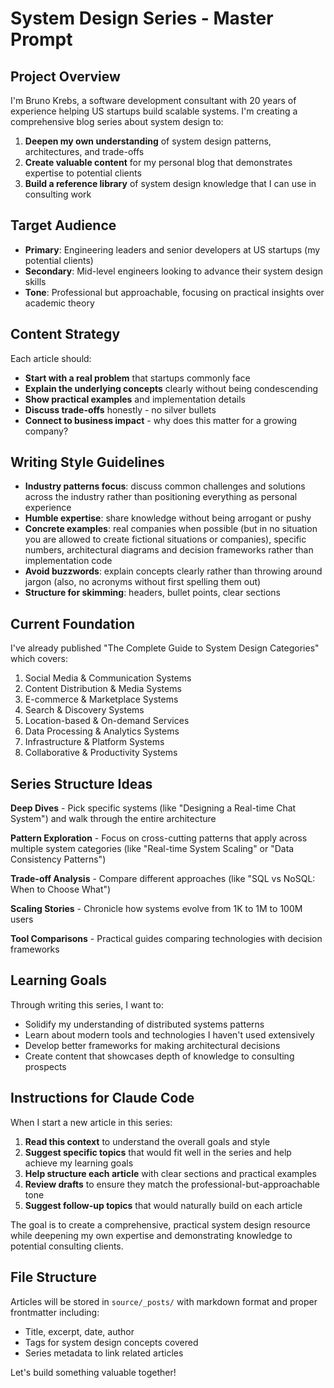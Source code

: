 # System Design Series - Master Prompt

## Project Overview

I'm Bruno Krebs, a software development consultant with 20 years of experience helping US startups build scalable systems. I'm creating a comprehensive blog series about system design to:

1. **Deepen my own understanding** of system design patterns, architectures, and trade-offs
2. **Create valuable content** for my personal blog that demonstrates expertise to potential clients
3. **Build a reference library** of system design knowledge that I can use in consulting work

## Target Audience

- **Primary**: Engineering leaders and senior developers at US startups (my potential clients)
- **Secondary**: Mid-level engineers looking to advance their system design skills
- **Tone**: Professional but approachable, focusing on practical insights over academic theory

## Content Strategy

Each article should:
- **Start with a real problem** that startups commonly face
- **Explain the underlying concepts** clearly without being condescending
- **Show practical examples** and implementation details
- **Discuss trade-offs** honestly - no silver bullets
- **Connect to business impact** - why does this matter for a growing company?

## Writing Style Guidelines

- **Industry patterns focus**: discuss common challenges and solutions across the industry rather than positioning everything as personal experience
- **Humble expertise**: share knowledge without being arrogant or pushy
- **Concrete examples**: real companies when possible (but in no situation you are allowed to create fictional situations or companies), specific numbers, architectural diagrams and decision frameworks rather than implementation code
- **Avoid buzzwords**: explain concepts clearly rather than throwing around jargon (also, no acronyms without first spelling them out)
- **Structure for skimming**: headers, bullet points, clear sections

## Current Foundation

I've already published "The Complete Guide to System Design Categories" which covers:
1. Social Media & Communication Systems
2. Content Distribution & Media Systems
3. E-commerce & Marketplace Systems
4. Search & Discovery Systems
5. Location-based & On-demand Services
6. Data Processing & Analytics Systems
7. Infrastructure & Platform Systems
8. Collaborative & Productivity Systems

## Series Structure Ideas

**Deep Dives** - Pick specific systems (like "Designing a Real-time Chat System") and walk through the entire architecture

**Pattern Exploration** - Focus on cross-cutting patterns that apply across multiple system categories (like "Real-time System Scaling" or "Data Consistency Patterns")

**Trade-off Analysis** - Compare different approaches (like "SQL vs NoSQL: When to Choose What")

**Scaling Stories** - Chronicle how systems evolve from 1K to 1M to 100M users

**Tool Comparisons** - Practical guides comparing technologies with decision frameworks

## Learning Goals

Through writing this series, I want to:
- Solidify my understanding of distributed systems patterns
- Learn about modern tools and technologies I haven't used extensively
- Develop better frameworks for making architectural decisions
- Create content that showcases depth of knowledge to consulting prospects

## Instructions for Claude Code

When I start a new article in this series:

1. **Read this context** to understand the overall goals and style
2. **Suggest specific topics** that would fit well in the series and help achieve my learning goals
3. **Help structure each article** with clear sections and practical examples
4. **Review drafts** to ensure they match the professional-but-approachable tone
5. **Suggest follow-up topics** that would naturally build on each article

The goal is to create a comprehensive, practical system design resource while deepening my own expertise and demonstrating knowledge to potential consulting clients.

## File Structure

Articles will be stored in `source/_posts/` with markdown format and proper frontmatter including:
- Title, excerpt, date, author
- Tags for system design concepts covered
- Series metadata to link related articles

Let's build something valuable together!
